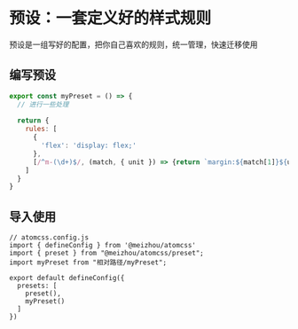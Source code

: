 # 预设：一套定义好的样式规则
预设是一组写好的配置，把你自己喜欢的规则，统一管理，快速迁移使用

## 编写预设
```js
export const myPreset = () => {
  // 进行一些处理
  
  return {
    rules: [
      {
        'flex': 'display: flex;'
      },
      [/^m-(\d+)$/, (match, { unit }) => {return `margin:${match[1]}${unit};`}],
    ]
  }
}
```

## 导入使用

```js{4,9}
// atomcss.config.js
import { defineConfig } from '@meizhou/atomcss'
import { preset } from "@meizhou/atomcss/preset";
import myPreset from "相对路径/myPreset";

export default defineConfig({
  presets: [
    preset(),
    myPreset()
  ] 
})
```